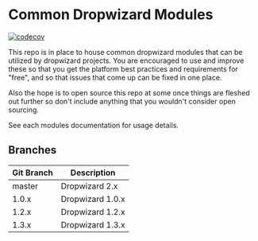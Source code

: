 Common Dropwizard Modules
=========================

[![codecov](https://codecov.io/gh/SmartThingsOSS/dropwizard-common/branch/master/graph/badge.svg)](https://codecov.io/gh/SmartThingsOSS/dropwizard-common)

This repo is in place to house common dropwizard modules that can be utilized by
dropwizard projects. You are encouraged to use and improve these so that you get
the platform best practices and requirements for "free", and so that issues that
come up can be fixed in one place.

Also the hope is to open source this repo at some once things are fleshed out
further so don't include anything that you wouldn't consider open sourcing.

See each modules documentation for usage details.

## Branches

| Git Branch | Description      |
|------------|------------------|
| master     | Dropwizard 2.x   |
| 1.0.x      | Dropwizard 1.0.x |
| 1.2.x      | Dropwizard 1.2.x |
| 1.3.x      | Dropwizard 1.3.x |
